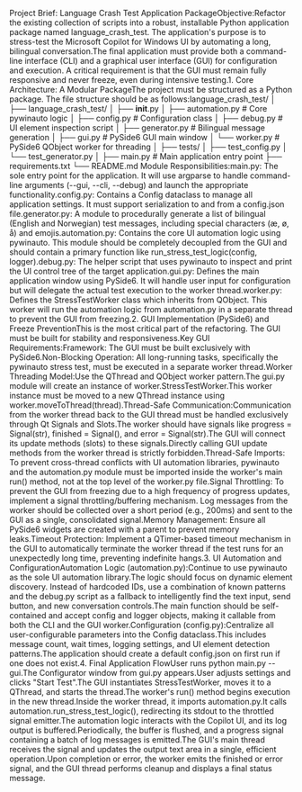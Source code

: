 Project Brief: Language Crash Test Application PackageObjective:Refactor the existing collection of scripts into a robust, installable Python application package named language_crash_test. The application's purpose is to stress-test the Microsoft Copilot for Windows UI by automating a long, bilingual conversation.The final application must provide both a command-line interface (CLI) and a graphical user interface (GUI) for configuration and execution. A critical requirement is that the GUI must remain fully responsive and never freeze, even during intensive testing.1. Core Architecture: A Modular PackageThe project must be structured as a Python package. The file structure should be as follows:language_crash_test/
│
├── language_crash_test/
│   ├── __init__.py
│   ├── automation.py       # Core pywinauto logic
│   ├── config.py           # Configuration class
│   ├── debug.py            # UI element inspection script
│   ├── generator.py        # Bilingual message generation
│   ├── gui.py              # PySide6 GUI main window
│   └── worker.py           # PySide6 QObject worker for threading
│
├── tests/
│   ├── test_config.py
│   └── test_generator.py
│
├── main.py                 # Main application entry point
├── requirements.txt
└── README.md
Module Responsibilities:main.py: The sole entry point for the application. It will use argparse to handle command-line arguments (--gui, --cli, --debug) and launch the appropriate functionality.config.py: Contains a Config dataclass to manage all application settings. It must support serialization to and from a config.json file.generator.py: A module to procedurally generate a list of bilingual (English and Norwegian) test messages, including special characters (æ, ø, å) and emojis.automation.py: Contains the core UI automation logic using pywinauto. This module should be completely decoupled from the GUI and should contain a primary function like run_stress_test_logic(config, logger).debug.py: The helper script that uses pywinauto to inspect and print the UI control tree of the target application.gui.py: Defines the main application window using PySide6. It will handle user input for configuration but will delegate the actual test execution to the worker thread.worker.py: Defines the StressTestWorker class which inherits from QObject. This worker will run the automation logic from automation.py in a separate thread to prevent the GUI from freezing.2. GUI Implementation (PySide6) and Freeze PreventionThis is the most critical part of the refactoring. The GUI must be built for stability and responsiveness.Key GUI Requirements:Framework: The GUI must be built exclusively with PySide6.Non-Blocking Operation: All long-running tasks, specifically the pywinauto stress test, must be executed in a separate worker thread.Worker Threading Model:Use the QThread and QObject worker pattern.The gui.py module will create an instance of worker.StressTestWorker.This worker instance must be moved to a new QThread instance using worker.moveToThread(thread).Thread-Safe Communication:Communication from the worker thread back to the GUI thread must be handled exclusively through Qt Signals and Slots.The worker should have signals like progress = Signal(str), finished = Signal(), and error = Signal(str).The GUI will connect its update methods (slots) to these signals.Directly calling GUI update methods from the worker thread is strictly forbidden.Thread-Safe Imports: To prevent cross-thread conflicts with UI automation libraries, pywinauto and the automation.py module must be imported inside the worker's main run() method, not at the top level of the worker.py file.Signal Throttling: To prevent the GUI from freezing due to a high frequency of progress updates, implement a signal throttling/buffering mechanism. Log messages from the worker should be collected over a short period (e.g., 200ms) and sent to the GUI as a single, consolidated signal.Memory Management: Ensure all PySide6 widgets are created with a parent to prevent memory leaks.Timeout Protection: Implement a QTimer-based timeout mechanism in the GUI to automatically terminate the worker thread if the test runs for an unexpectedly long time, preventing indefinite hangs.3. UI Automation and ConfigurationAutomation Logic (automation.py):Continue to use pywinauto as the sole UI automation library.The logic should focus on dynamic element discovery. Instead of hardcoded IDs, use a combination of known patterns and the debug.py script as a fallback to intelligently find the text input, send button, and new conversation controls.The main function should be self-contained and accept config and logger objects, making it callable from both the CLI and the GUI worker.Configuration (config.py):Centralize all user-configurable parameters into the Config dataclass.This includes message count, wait times, logging settings, and UI element detection patterns.The application should create a default config.json on first run if one does not exist.4. Final Application FlowUser runs python main.py --gui.The Configurator window from gui.py appears.User adjusts settings and clicks "Start Test".The GUI instantiates StressTestWorker, moves it to a QThread, and starts the thread.The worker's run() method begins execution in the new thread.Inside the worker thread, it imports automation.py.It calls automation.run_stress_test_logic(), redirecting its stdout to the throttled signal emitter.The automation logic interacts with the Copilot UI, and its log output is buffered.Periodically, the buffer is flushed, and a progress signal containing a batch of log messages is emitted.The GUI's main thread receives the signal and updates the output text area in a single, efficient operation.Upon completion or error, the worker emits the finished or error signal, and the GUI thread performs cleanup and displays a final status message.